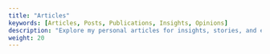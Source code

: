 ```yaml
---
title: "Articles"
keywords: [Articles, Posts, Publications, Insights, Opinions]
description: "Explore my personal articles for insights, stories, and experiences. Join me on this journey of discovery. Let's dive in!"
weight: 20
---
```

